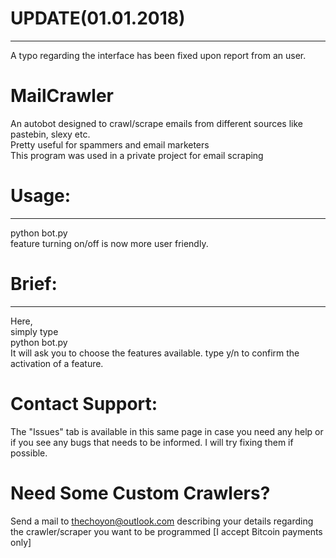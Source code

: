 # UPDATE(01.01.2018)
---------
A typo regarding the interface has been fixed upon report from an user.
# MailCrawler
An autobot designed to crawl/scrape emails from different sources like pastebin, slexy etc.<br>
Pretty useful for spammers and email marketers<br>
This program was used in a private project for email scraping<br>
# Usage:
--------
python bot.py<br>
feature turning on/off is now more user friendly.<br>
# Brief:
--------
Here,<br>
simply type<br>
python bot.py<br>
It will ask you to choose the features available. type y/n to confirm the activation of a feature.<br>
# Contact Support:
The "Issues" tab is available in this same page in case you need any help or if you see any bugs that needs to be informed. I will try fixing them if possible.
# Need Some Custom Crawlers?
Send a mail to thechoyon@outlook.com describing your details regarding the crawler/scraper you want to be programmed [I accept Bitcoin payments only]

